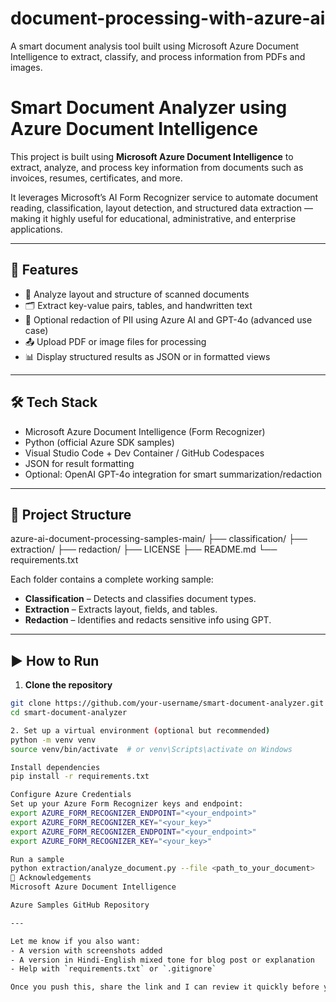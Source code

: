 # document-processing-with-azure-ai
A smart document analysis tool built using Microsoft Azure Document Intelligence to extract, classify, and process information from PDFs and images.
# Smart Document Analyzer using Azure Document Intelligence

This project is built using **Microsoft Azure Document Intelligence** to extract, analyze, and process key information from documents such as invoices, resumes, certificates, and more.

It leverages Microsoft’s AI Form Recognizer service to automate document reading, classification, layout detection, and structured data extraction — making it highly useful for educational, administrative, and enterprise applications.

---

## 🚀 Features

- 📄 Analyze layout and structure of scanned documents
- 🗂️ Extract key-value pairs, tables, and handwritten text
- 🔐 Optional redaction of PII using Azure AI and GPT-4o (advanced use case)
- 📤 Upload PDF or image files for processing
- 📊 Display structured results as JSON or in formatted views

---

## 🛠️ Tech Stack

- Microsoft Azure Document Intelligence (Form Recognizer)
- Python (official Azure SDK samples)
- Visual Studio Code + Dev Container / GitHub Codespaces
- JSON for result formatting
- Optional: OpenAI GPT-4o integration for smart summarization/redaction

---

## 📂 Project Structure

azure-ai-document-processing-samples-main/
├── classification/
├── extraction/
├── redaction/
├── LICENSE
├── README.md
└── requirements.txt


Each folder contains a complete working sample:
- **Classification** – Detects and classifies document types.
- **Extraction** – Extracts layout, fields, and tables.
- **Redaction** – Identifies and redacts sensitive info using GPT.

---

## ▶️ How to Run

1. **Clone the repository**
```bash
git clone https://github.com/your-username/smart-document-analyzer.git
cd smart-document-analyzer

2. Set up a virtual environment (optional but recommended)
python -m venv venv
source venv/bin/activate  # or venv\Scripts\activate on Windows

Install dependencies
pip install -r requirements.txt

Configure Azure Credentials
Set up your Azure Form Recognizer keys and endpoint:
export AZURE_FORM_RECOGNIZER_ENDPOINT="<your_endpoint>"
export AZURE_FORM_RECOGNIZER_KEY="<your_key>"
export AZURE_FORM_RECOGNIZER_ENDPOINT="<your_endpoint>"
export AZURE_FORM_RECOGNIZER_KEY="<your_key>"

Run a sample
python extraction/analyze_document.py --file <path_to_your_document>
🙌 Acknowledgements
Microsoft Azure Document Intelligence

Azure Samples GitHub Repository

---

Let me know if you also want:
- A version with screenshots added
- A version in Hindi-English mixed tone for blog post or explanation  
- Help with `requirements.txt` or `.gitignore`

Once you push this, share the link and I can review it quickly before your June 15 deadline!
